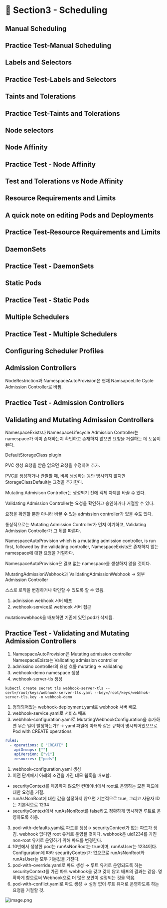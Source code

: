 # 🍨 Section3 - Scheduling

## Manual Scheduling


## Practice Test-Manual Scheduling


## Labels and Selectors


## Practice Test-Labels and Selectors


## Taints and Tolerations


## Practice Test-Taints and Tolerations


## Node selectors


## Node Affinity


## Practice Test - Node Affinity


## Test and Tolerations vs Node Affinity


## Resource Requirements and Limits


## A quick note on editing Pods and Deployments


## Practice Test-Resource Requirements and Limits


## DaemonSets


## Practice Test - DaemonSets


## Static Pods


## Practice Test - Static Pods


## Multiple Schedulers


## Practice Test - Multiple Schedulers


## Configuring Scheduler Profiles


## Admission Controllers


NodeRestriction과 NamespaceAutoProvision은 현재 NamsapceLife Cycle Admission Controller로 바뀜.


## Practice Test - Admission Controllers


## Validating and Mutating Admission Controllers


NamespaceExists나 NamespaceLifecycle Admission Controller는 namespace가 이미 존재하는지 확인하고 존재하지 않으면 요청을 거절하는 데 도움이 된다.


DefaultStorageClass plugin


PVC 생성 요청을 받음 없으면 요청을 수정하여 추가.


PVC를 생성하거나 관찰할 때, 비록 생성하는 동안 명시되지 않지만 StorageClassDefault는 그것을 추가한다.


Mutating Admisison Controller는 생성되기 전에 객체 자체를 바꿀 수 있다.


Validating Admission Controller는 요청을 확인하고 승인하거나 거절할 수 있다.


요청을 확인할 뿐만 아니라 바꿀 수 있는 admission controller가 있을 수도 있다.


통상적으로는 Mutating Admission Controller가 먼저 야기하고, Validating Admission Controller가 그 뒤를 따른다.


NamespaceAutoProvision which is a mutating admission controller, is run first, followed by the validating controller, NamespaceExists은 존재하지 않는 namespace에 대한 요청을 거절하다.


NamespaceAutoProvision은 결코 없는 namespace를 생성하지 않을 것이다.


MutatingAdmissionWebhook과 ValidatingAdmissionWebhook → 외부 Admission Controller


스스로 로직을 변경하거나 확인할 수 있도록 할 수 있음.

1. admission webhook 서버 배포
2. webhook-service로 webhook 서버 접근

mutationwebhook을 배포하면 기존에 있던 pod가 삭제됨.


## Practice Test - Validating and Mutating Admission Controllers

1. NamespaceAutoProvision은 Mutating admission controller
NamespaceExists는 Validating admission controller
2. admissino controller의 요청 흐름
mutating → validating
3. webhook-demo namespace 생성
4. webhook-server-tls 생성

```shell
kubectl create secret tls webhook-server-tls --cert=/root/keys/webhook-server-tls.yaml --key=/root/keys/webhhok-server-tls.key -n webhook-demo
```

1. 정의되어있는 webhook-deployment.yaml로 webhook 서버 배포
2. webhook-service.yaml로 서비스 배포
3. webhhok-configuration.yaml로 MutatingWebhookConfiguration을 추가하면 무슨 일이 발생하는가?
→ yaml 파일에 아래와 같은 규칙이 명시되어있으므로 Pod with CREATE operations

```yaml
rules:
  - operations: [ "CREATE" ]
    apiGroups: [""]
    apiVersion: ["v1"]
    resources: ["pods"]
```

1. webhook-configuration.yaml 생성
2. 이전 단계에서 아래의 조건을 가진 데모 웹훅을 배포함.
- securityContext를 제공하지 않으면 컨테이너에서 root로 운영하는 모든 파드에 대한 요청을 거절.
- runAsNonRoot에 대한 값을 설정하지 않으면 기본적으로 true, 그리고 사용자 ID는 기본적으로 1234
- securityContext에서 runAsNonRoot를 false라고 정확하게 명시하면 루트로 운영하도록 허용.
3. pod-with-defaults.yaml로 파드를 생성→ securityContext가 없는 파드가 생김.
webhook 없다면 root 유저로 운영될 것이다. webhook은 uid1234를 가진 non-root 유저로 운영하기 위해 파드를 변경한다.
4. 10번에서 생성한 pod는 runAsNonRoot는 true이며, runAsUser는 1234이다.
Configuration에 따라 securityContext가 없으므로 runAsNonRoot와 runAsUser는 모두 기본값을 가진다.
5. pod-with-override.yaml로 파드 생성 → 루트 유저로 운영되도록 하는 securityContext를 가진 파드
webhook을 갖고 갖지 않고 배포의 결과는 같음.
명확하게 함으로써 Webhook으로 더 많은 보안이 설정되는 것을 막음.
6. pod-with-conflict.yaml로 파드 생성 → 
설정 없이 루트 유저로 운영하도록 하는 요청을 거절할 것.

![image.png](https://prod-files-secure.s3.us-west-2.amazonaws.com/b2ea2032-00e9-4883-a13b-cb03cf5b2334/501c3b54-0de4-44d6-afe6-eca0c6373e4f/image.png?X-Amz-Algorithm=AWS4-HMAC-SHA256&X-Amz-Content-Sha256=UNSIGNED-PAYLOAD&X-Amz-Credential=ASIAZI2LB4666EMEF4SP%2F20250416%2Fus-west-2%2Fs3%2Faws4_request&X-Amz-Date=20250416T140946Z&X-Amz-Expires=3600&X-Amz-Security-Token=IQoJb3JpZ2luX2VjEL7%2F%2F%2F%2F%2F%2F%2F%2F%2F%2FwEaCXVzLXdlc3QtMiJGMEQCID2FnO5wSQJycFBs7Trj4lTS0qlaViDjcpgZ3bL2%2Fy3YAiBqRxgbfMS0w5FaXnfbSXsFi23hep0oCk6zSPrYN2yosCr%2FAwhGEAAaDDYzNzQyMzE4MzgwNSIM4U8WrljCtyLJtpy9KtwD9OXkv5HDcuDJKGCkIhtQQX99WkNUxOBULmxeoGvJBH%2Bs24zK%2FJ08x2yAOwxAHd3r%2Fb3k6zak3i6uSuKzpuXvIuibQVdtGejdWN2JW9eU1Qso96yBb9T2nQ8CB9aFV3x%2BpS%2Bqf0sLma2Dz3wwIMkQnWNHJiPIRd6YU5pethhf02E0uhAJ6gKMG0H7UyXmx7Bo2E4XB1MpCg64AKBTBB8klujygXLoDiAy%2BoaozwiTi88g0m2ZT62GvF9idGTjQq7zL%2BFLr0Fv2BygMkylfHL8cLewlrB%2Fq3KO%2FaIdVSc2THEGfEUL86i38miAhcekTbEhkxz5ZPsMSf7idIWbZFLKYoh8mVK6BAPeuCCUVqWVHrwR%2B1jm88q%2FLv%2B10roaEylBVCkHM6fQrV6ZN8bnj%2FLQ5PVCrUlcRRr7ZJNmvRg4687nBFQBgZ3yYKli6hQVuQbgNC5VULnWR5%2FWuCTVee%2BLrm6YJksPuim9MMLvHRTpJXmA793O9fTmOIAgrErDGSxCemDI7AFTG0nETb1iM8GDS%2FjYdivdf9Ol7mdrXpJ7NyTTspjgOdKhXSjGQ9pHVSohNR1GUKsbF%2BsZrkirQVV3X24w0dqyAjHJrSL6U6BCpPSby5sNro5YcexWMm4wmOD%2BvwY6pgHRXC0a9aQsvk3AVAgrXcsJwDFSoJtFqQ%2BHovr0ACoCFgrCjRe05qs8pkFZ51OqPsQDozk8tM3gnYpiNImU2VxhygNG0smHLKu8k93t6%2BrBtXBmFf09v7fM7wqpfCzGa6zr3WNWNA5c1V07s5rQT4bPiHOfWVoNsKhM1h31xcu3uvR%2Brn%2Bs6%2FxR%2Bm1Tw4JM5pvUPuh9XZgA4%2FlY%2B7SLo%2B9%2Fpmam2Xdu&X-Amz-Signature=b1b90e2d837c9c0c7b0c3e4125dd9753224a8f26ab2f22d81ee1a010fc92e009&X-Amz-SignedHeaders=host&x-id=GetObject)

